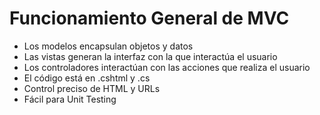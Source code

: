 # Funcionamiento General de MVC

* Los modelos encapsulan objetos y datos
* Las vistas generan la interfaz con la que interactúa el usuario
* Los controladores interactúan con las acciones que realiza el usuario
* El código está en .cshtml y .cs
* Control preciso de HTML y URLs
* Fácil para Unit Testing
